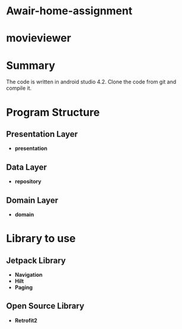 # Awair-home-assignment

# movieviewer

# Summary
The code is written in android studio 4.2.
Clone the code from git and compile it.
 


# Program Structure
## Presentation Layer 
- **presentation**


## Data Layer 
- **repository**


## Domain Layer 
- **domain**

# Library to use

## Jetpack Library 
- **Navigation**
- **Hilt** 
- **Paging** 


## Open Source Library

- **Retrofit2** 
